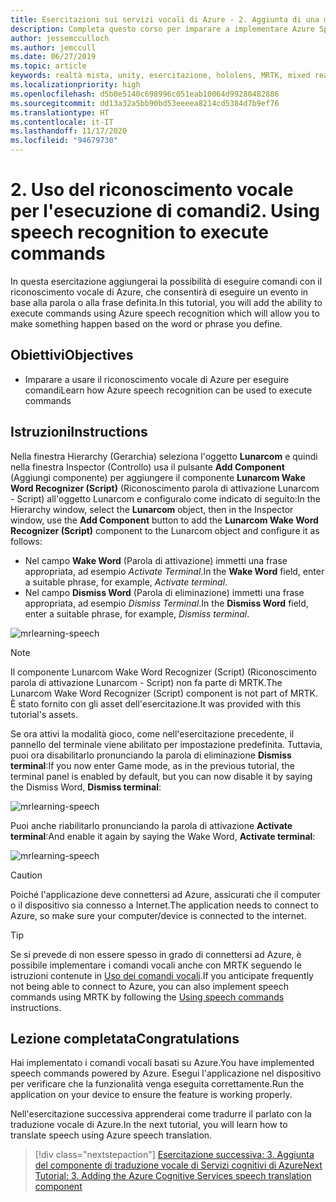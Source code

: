 ```yaml
---
title: Esercitazioni sui servizi vocali di Azure - 2. Aggiunta di una modalità offline per la traduzione locale da voce a testo
description: Completa questo corso per imparare a implementare Azure Speech SDK in un'applicazione di realtà mista.
author: jessemcculloch
ms.author: jemccull
ms.date: 06/27/2019
ms.topic: article
keywords: realtà mista, unity, esercitazione, hololens, MRTK, mixed reality toolkit, UWP, ancoraggi nello spazio di Azure, riconoscimento vocale, Windows 10
ms.localizationpriority: high
ms.openlocfilehash: d5b0e5140c698996c051eab10064d99280482886
ms.sourcegitcommit: dd13a32a5bb90bd53eeeea8214cd5384d7b9ef76
ms.translationtype: HT
ms.contentlocale: it-IT
ms.lasthandoff: 11/17/2020
ms.locfileid: "94679730"
---
```

# <a name="2-using-speech-recognition-to-execute-commands"></a><span data-ttu-id="5fdef-105">2. Uso del riconoscimento vocale per l'esecuzione di comandi</span><span class="sxs-lookup"><span data-stu-id="5fdef-105">2. Using speech recognition to execute commands</span></span>

<span data-ttu-id="5fdef-106">In questa esercitazione aggiungerai la possibilità di eseguire comandi con il riconoscimento vocale di Azure, che consentirà di eseguire un evento in base alla parola o alla frase definita.</span><span class="sxs-lookup"><span data-stu-id="5fdef-106">In this tutorial, you will add the ability to execute commands using Azure speech recognition which will allow you to make something happen based on the word or phrase you define.</span></span>

## <a name="objectives"></a><span data-ttu-id="5fdef-107">Obiettivi</span><span class="sxs-lookup"><span data-stu-id="5fdef-107">Objectives</span></span>

* <span data-ttu-id="5fdef-108">Imparare a usare il riconoscimento vocale di Azure per eseguire comandi</span><span class="sxs-lookup"><span data-stu-id="5fdef-108">Learn how Azure speech recognition can be used to execute commands</span></span>

## <a name="instructions"></a><span data-ttu-id="5fdef-109">Istruzioni</span><span class="sxs-lookup"><span data-stu-id="5fdef-109">Instructions</span></span>

<span data-ttu-id="5fdef-110">Nella finestra Hierarchy (Gerarchia) seleziona l'oggetto **Lunarcom** e quindi nella finestra Inspector (Controllo) usa il pulsante **Add Component** (Aggiungi componente) per aggiungere il componente **Lunarcom Wake Word Recognizer (Script)** (Riconoscimento parola di attivazione Lunarcom - Script) all'oggetto Lunarcom e configuralo come indicato di seguito:</span><span class="sxs-lookup"><span data-stu-id="5fdef-110">In the Hierarchy window, select the **Lunarcom** object, then in the Inspector window, use the **Add Component** button to add the **Lunarcom Wake Word Recognizer (Script)** component to the Lunarcom object and configure it as follows:</span></span>

* <span data-ttu-id="5fdef-111">Nel campo **Wake Word** (Parola di attivazione) immetti una frase appropriata, ad esempio _Activate Terminal_.</span><span class="sxs-lookup"><span data-stu-id="5fdef-111">In the **Wake Word** field, enter a suitable phrase, for example, _Activate terminal_.</span></span>
* <span data-ttu-id="5fdef-112">Nel campo **Dismiss Word** (Parola di eliminazione) immetti una frase appropriata, ad esempio _Dismiss Terminal_.</span><span class="sxs-lookup"><span data-stu-id="5fdef-112">In the **Dismiss Word** field, enter a suitable phrase, for example, _Dismiss terminal_.</span></span>

![mrlearning-speech](images/mrlearning-speech/tutorial2-section1-step1-1.png)

> [!NOTE]
> <span data-ttu-id="5fdef-114">Il componente Lunarcom Wake Word Recognizer (Script) (Riconoscimento parola di attivazione Lunarcom - Script) non fa parte di MRTK.</span><span class="sxs-lookup"><span data-stu-id="5fdef-114">The Lunarcom Wake Word Recognizer (Script) component is not part of MRTK.</span></span> <span data-ttu-id="5fdef-115">È stato fornito con gli asset dell'esercitazione.</span><span class="sxs-lookup"><span data-stu-id="5fdef-115">It was provided with this tutorial's assets.</span></span>

<span data-ttu-id="5fdef-116">Se ora attivi la modalità gioco, come nell'esercitazione precedente, il pannello del terminale viene abilitato per impostazione predefinita. Tuttavia, puoi ora disabilitarlo pronunciando la parola di eliminazione **Dismiss terminal**:</span><span class="sxs-lookup"><span data-stu-id="5fdef-116">If you now enter Game mode, as in the previous tutorial, the terminal panel is enabled by default, but you can now disable it by saying the Dismiss Word, **Dismiss terminal**:</span></span>

![mrlearning-speech](images/mrlearning-speech/tutorial2-section1-step1-2.png)

<span data-ttu-id="5fdef-118">Puoi anche riabilitarlo pronunciando la parola di attivazione **Activate terminal**:</span><span class="sxs-lookup"><span data-stu-id="5fdef-118">And enable it again by saying the Wake Word, **Activate terminal**:</span></span>

![mrlearning-speech](images/mrlearning-speech/tutorial2-section1-step1-3.png)

> [!CAUTION]
> <span data-ttu-id="5fdef-120">Poiché l'applicazione deve connettersi ad Azure, assicurati che il computer o il dispositivo sia connesso a Internet.</span><span class="sxs-lookup"><span data-stu-id="5fdef-120">The application needs to connect to Azure, so make sure your computer/device is connected to the internet.</span></span>

> [!TIP]
> <span data-ttu-id="5fdef-121">Se si prevede di non essere spesso in grado di connettersi ad Azure, è possibile implementare i comandi vocali anche con MRTK seguendo le istruzioni contenute in [Uso dei comandi vocali](mr-learning-base-09.md).</span><span class="sxs-lookup"><span data-stu-id="5fdef-121">If you anticipate frequently not being able to connect to Azure, you can also implement speech commands using MRTK by following the [Using speech commands](mr-learning-base-09.md) instructions.</span></span>

## <a name="congratulations"></a><span data-ttu-id="5fdef-122">Lezione completata</span><span class="sxs-lookup"><span data-stu-id="5fdef-122">Congratulations</span></span>

<span data-ttu-id="5fdef-123">Hai implementato i comandi vocali basati su Azure.</span><span class="sxs-lookup"><span data-stu-id="5fdef-123">You have implemented speech commands powered by Azure.</span></span> <span data-ttu-id="5fdef-124">Esegui l'applicazione nel dispositivo per verificare che la funzionalità venga eseguita correttamente.</span><span class="sxs-lookup"><span data-stu-id="5fdef-124">Run the application on your device to ensure the feature is working properly.</span></span>

<span data-ttu-id="5fdef-125">Nell'esercitazione successiva apprenderai come tradurre il parlato con la traduzione vocale di Azure.</span><span class="sxs-lookup"><span data-stu-id="5fdef-125">In the next tutorial, you will learn how to translate speech using Azure speech translation.</span></span>

> [!div class="nextstepaction"]
> [<span data-ttu-id="5fdef-126">Esercitazione successiva: 3. Aggiunta del componente di traduzione vocale di Servizi cognitivi di Azure</span><span class="sxs-lookup"><span data-stu-id="5fdef-126">Next Tutorial: 3. Adding the Azure Cognitive Services speech translation component</span></span>](mrlearning-speechSDK-ch3.md)
